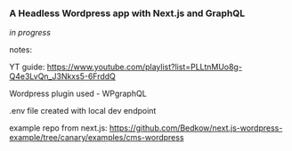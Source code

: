 ### A Headless Wordpress app with Next.js and GraphQL

_in progress_

notes:

YT guide: https://www.youtube.com/playlist?list=PLLtnMUo8g-Q4e3LvQn_J3Nkxs5-6FrddQ

Wordpress plugin used - WPgraphQL

.env file created with local dev endpoint

example repo from next.js: https://github.com/Bedkow/next.js-wordpress-example/tree/canary/examples/cms-wordpress
